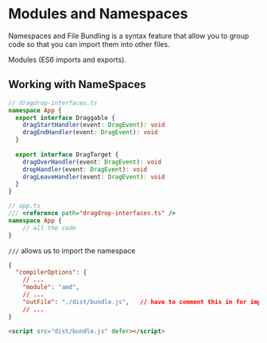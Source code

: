 # Modules and Namespaces

Namespaces and File Bundling is a syntax feature that allow you to group code so that you can import them into other files.

Modules (ES6 imports and exports).


## Working with NameSpaces

```ts
// dragdrop-interfaces.ts
namespace App {
  export interface Draggable {
    dragStartHandler(event: DragEvent): void
    dragEndHandler(event: DragEvent): void
  }
  
  export interface DragTarget {
    dragOverHandler(event: DragEvent): void
    dropHandler(event: DragEvent): void
    dragLeaveHandler(event: DragEvent): void
  }
}

// app.ts
/// <reference path="dragdrop-interfaces.ts" />
namespace App {
    // all the code
}
```
`///` allows us to import the namespace

```json
{
  "compilerOptions": {
    // ...
    "module": "amd", 
    // ...
    "outFile": "./dist/bundle.js",   // have to comment this in for imports to work
    // ...
}
```

```html
<script src="dist/bundle.js" defer></script>
```


